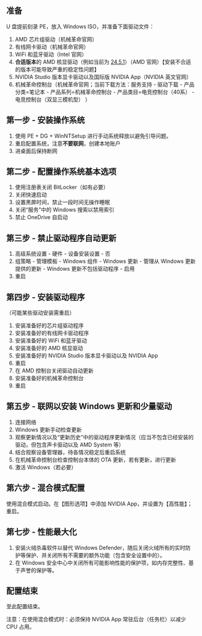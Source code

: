 ## 准备

U 盘提前刻录 PE，放入 Windows ISO，并准备下面驱动文件：

1. AMD 芯片组驱动（机械革命官网）
2. 有线网卡驱动（机械革命官网）
3. WiFi 和蓝牙驱动（Intel 官网）
4. **合适版本**的 AMD 核显驱动（例如当前为 [24.5.1](https://www.amd.com/en/resources/support-articles/release-notes/RN-RAD-WIN-24-5-1.html)）（AMD 官网）【安装不合适的版本可能导致严重的稳定性问题】
5. NVIDIA Studio 版本显卡驱动以及国际版 NVIDIA App（NVIDIA 英文官网）
6. 机械革命控制台（机械革命官网；当前下载方法：服务支持 - 驱动下载 - 产品分类=笔记本 - 产品系列=机械革命控制台 - 产品类目=电竞控制台（40系） - 电竞控制台（双显三模机型）	）

## 第一步 - 安装操作系统

1. 使用 PE + DG + WinNTSetup 进行手动系统释放以避免引导问题。
2. 重启配置系统，注意**不要联网**，创建本地账户
3. 进桌面后保持断网

## 第二步 - 配置操作系统基本选项

1. 使用注册表关闭 BitLocker（如有必要）
2. 关闭快速启动
3. 设置黑屏时间，禁止一段时间无操作睡眠
4. 关闭“服务”中的 Windows 搜索以禁用索引
5. 禁止 OneDrive 自启动

 ## 第三步 - 禁止驱动程序自动更新

 1. 高级系统设置 - 硬件 - 设备安装设置 - 否
 2. 组策略 - 管理模板 - Windows 组件 - Windows 更新 - 管理从 Windows 更新提供的更新 - Windows 更新不包括驱动程序 - 启用
 3. 重启

## 第四步 - 安装驱动程序

（可能某些驱动安装需重启）

1. 安装准备好的芯片组驱动程序
2. 安装准备好的有线网卡驱动程序
3. 安装准备好的 WiFi 和蓝牙驱动
4. 安装准备好的 AMD 核显驱动
5. 安装准备好的 NVIDIA Studio 版本显卡驱动以及 NVIDIA App
6. 重启
7. 在 AMD 控制台关闭驱动自动更新
8. 安装准备好的机械革命控制台
9. 重启

## 第五步 - 联网以安装 Windows 更新和少量驱动

1. 连接网络
2. Windows 更新手动检查更新
3. 观察更新情况以及“更新历史”中的驱动程序更新情况（应当不包含已经安装的驱动，但包含声卡驱动以及 AMD System 等）
4. 结合观察设备管理器，待各情况稳定后重启系统
5. 在机械革命控制台检查控制台本体的 OTA 更新，若有更新，进行更新
6. 激活 Windows（若必要）

## 第六步 - 混合模式配置

使用混合模式启动。在【图形选项】中添加 NVIDIA App，并设置为【高性能】；重启。

## 第七步 - 性能最大化

1. 安装火绒杀毒软件以替代 Windows Defender，随后关闭火绒所有的实时防护等保护、并关闭所有不需要的额外功能（包含安全设置中的）。
2. 在 Windows 安全中心中关闭所有可能影响性能的保护项，如内存完整性、基于声誉的保护等。

## 配置结束

至此配置结束。

注意：在使用混合模式时：必须保持 NVIDIA App 常驻后台（任务栏）以减少 CPU 占用。
